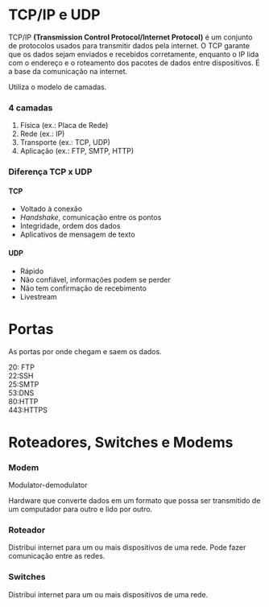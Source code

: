# TCP/IP e UDP
TCP/IP **(Transmission Control Protocol/Internet Protocol)** é um conjunto de protocolos usados para transmitir dados pela internet. O TCP garante que os dados sejam enviados e recebidos corretamente, enquanto o IP lida com o endereço e o roteamento dos pacotes de dados entre dispositivos. É a base da comunicação na internet.

Utiliza o modelo de camadas.

### 4 camadas
1. Física (ex.: Placa de Rede)
2. Rede (ex.: IP)
3. Transporte (ex.: TCP, UDP)
4. Aplicação (ex.: FTP, SMTP, HTTP)

### Diferença TCP x UDP

#### TCP
- Voltado à conexão
- *Handshake*, comunicação entre os pontos
- Integridade, ordem dos dados
- Aplicativos de mensagem de texto

#### UDP
- Rápido
- Não confiável, informações podem se perder
- Não tem confirmação de recebimento
- Livestream

# Portas
As portas por onde chegam e saem os dados.

20: FTP 
<br> 22:SSH 
<br> 25:SMTP 
<br> 53:DNS 
<br> 80:HTTP 
<br> 443:HTTPS

# Roteadores, Switches e Modems
### Modem
Modulator-demodulator 

Hardware que converte dados em um formato que possa ser transmitido de um computador para outro e lido por outro.

### Roteador
Distribui internet para um ou mais dispositivos de uma rede. Pode fazer comunicação entre as redes.

### Switches
Distribui internet para um ou mais dispositivos de uma rede.